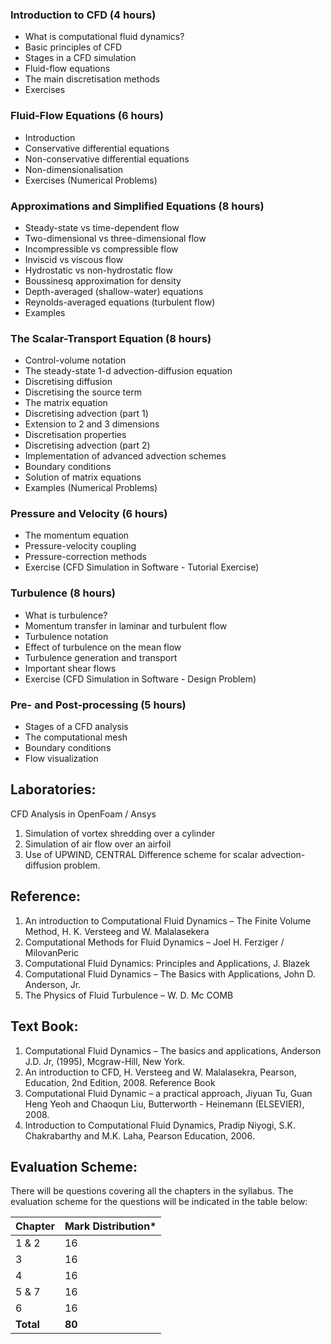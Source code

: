 
### **Introduction to CFD (4 hours)**

* What is computational fluid dynamics?
* Basic principles of CFD
* Stages in a CFD simulation
* Fluid-flow equations
* The main discretisation methods
* Exercises

### **Fluid-Flow Equations (6 hours)**

* Introduction
* Conservative differential equations
* Non-conservative differential equations
* Non-dimensionalisation
* Exercises (Numerical Problems)

### **Approximations and Simplified Equations (8 hours)**

* Steady-state vs time-dependent flow
* Two-dimensional vs three-dimensional flow
* Incompressible vs compressible flow
* Inviscid vs viscous flow
* Hydrostatic vs non-hydrostatic flow
* Boussinesq approximation for density
* Depth-averaged (shallow-water) equations
* Reynolds-averaged equations (turbulent flow)
* Examples

### **The Scalar-Transport Equation (8 hours)**

* Control-volume notation
* The steady-state 1-d advection-diffusion equation
* Discretising diffusion
* Discretising the source term
* The matrix equation
* Discretising advection (part 1)
* Extension to 2 and 3 dimensions
* Discretisation properties
* Discretising advection (part 2)
* Implementation of advanced advection schemes
* Boundary conditions
* Solution of matrix equations
* Examples (Numerical Problems)

### **Pressure and Velocity (6 hours)**

* The momentum equation
* Pressure-velocity coupling
* Pressure-correction methods
* Exercise (CFD Simulation in Software - Tutorial Exercise)

### **Turbulence (8 hours)**

* What is turbulence?
* Momentum transfer in laminar and turbulent flow
* Turbulence notation
* Effect of turbulence on the mean flow
* Turbulence generation and transport
* Important shear flows
* Exercise (CFD Simulation in Software - Design Problem)

### **Pre- and Post-processing (5 hours)**

* Stages of a CFD analysis
* The computational mesh
* Boundary conditions
* Flow visualization

## **Laboratories:**

CFD Analysis in OpenFoam / Ansys

1. Simulation of vortex shredding over a cylinder
2. Simulation of air flow over an airfoil
3. Use of UPWIND, CENTRAL Difference scheme for scalar advection-diffusion problem.

## **Reference:**

1. An introduction to Computational Fluid Dynamics – The Finite Volume Method, H. K. Versteeg and W. Malalasekera
2. Computational Methods for Fluid Dynamics – Joel H. Ferziger / MilovanPeric
3. Computational Fluid Dynamics: Principles and Applications, J. Blazek
4. Computational Fluid Dynamics – The Basics with Applications, John D. Anderson, Jr.
5. The Physics of Fluid Turbulence – W. D. Mc COMB

## **Text Book:**

1. Computational Fluid Dynamics – The basics and applications, Anderson J.D. Jr, (1995), Mcgraw-Hill, New York.
2. An introduction to CFD, H. Versteeg and W. Malalasekra, Pearson, Education, 2nd Edition, 2008. Reference Book
3. Computational Fluid Dynamic – a practical approach, Jiyuan Tu, Guan Heng Yeoh and Chaoqun Liu, Butterworth - Heinemann (ELSEVIER), 2008.
4. Introduction to Computational Fluid Dynamics, Pradip Niyogi, S.K. Chakrabarthy and M.K. Laha, Pearson Education, 2006.

## **Evaluation Scheme:**

There will be questions covering all the chapters in the syllabus. The evaluation scheme for the questions will be indicated in the table below:

| Chapter   | Mark Distribution* |
| --------- | ------------------ |
| 1 & 2     | 16                 |
| 3         | 16                 |
| 4         | 16                 |
| 5 & 7     | 16                 |
| 6         | 16                 |
| **Total** | **80**             |

